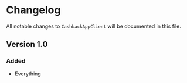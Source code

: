 # Changelog

All notable changes to `CashbackAppClient` will be documented in this file.

## Version 1.0

### Added
- Everything
